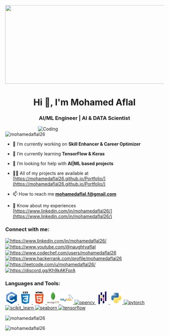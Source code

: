 <img height="250" width ="4000" src="https://c.tenor.com/5ry-200hErMAAAAd/tenor.gif">

<h1 align="center">Hi 👋, I'm Mohamed Aflal</h1>
<h3 align="center">AI/ML Engineer | AI & DATA Scientist</h3>
<img align="right" alt="Coding" width="400" src="https://i.pinimg.com/originals/7a/9b/80/7a9b8077fd3b55d8ab72bdb6864f9448.gif">

<p align="left"> <img src="https://komarev.com/ghpvc/?username=mohamedaflal26&label=Profile%20views&color=0e75b6&style=flat" alt="mohamedaflal26" /> </p>

- 🔭 I’m currently working on **Skill Enhancer & Career Optimizer**

- 🌱 I’m currently learning **TensorFlow & Keras**

- 🤝 I’m looking for help with **AI|ML based projects**

- 👨‍💻 All of my projects are available at [https://mohamedaflal26.github.io/Portfolio/](https://mohamedaflal26.github.io/Portfolio/)

- 📫 How to reach me **mohamedaflal.f@gmail.com**

- 📄 Know about my experiences [https://www.linkedin.com/in/mohamedaflal26/](https://www.linkedin.com/in/mohamedaflal26/)

<h3 align="left">Connect with me:</h3>
<p align="left">
<a href="https://linkedin.com/in/https://www.linkedin.com/in/mohamedaflal26/" target="blank"><img align="center" src="https://raw.githubusercontent.com/rahuldkjain/github-profile-readme-generator/master/src/images/icons/Social/linked-in-alt.svg" alt="https://www.linkedin.com/in/mohamedaflal26/" height="30" width="40" /></a>
<a href="https://www.youtube.com/c/https://www.youtube.com/@naughtyaflal" target="blank"><img align="center" src="https://raw.githubusercontent.com/rahuldkjain/github-profile-readme-generator/master/src/images/icons/Social/youtube.svg" alt="https://www.youtube.com/@naughtyaflal" height="30" width="40" /></a>
<a href="https://www.codechef.com/users/https://www.codechef.com/users/mohamedaflal26" target="blank"><img align="center" src="https://cdn.jsdelivr.net/npm/simple-icons@3.1.0/icons/codechef.svg" alt="https://www.codechef.com/users/mohamedaflal26" height="30" width="40" /></a>
<a href="https://www.hackerrank.com/https://www.hackerrank.com/profile/mohamedaflal26" target="blank"><img align="center" src="https://raw.githubusercontent.com/rahuldkjain/github-profile-readme-generator/master/src/images/icons/Social/hackerrank.svg" alt="https://www.hackerrank.com/profile/mohamedaflal26" height="30" width="40" /></a>
<a href="https://www.leetcode.com/https://leetcode.com/u/mohamedaflal26/" target="blank"><img align="center" src="https://raw.githubusercontent.com/rahuldkjain/github-profile-readme-generator/master/src/images/icons/Social/leet-code.svg" alt="https://leetcode.com/u/mohamedaflal26/" height="30" width="40" /></a>
<a href="https://discord.gg/https://discord.gg/Kh9kAKFprA" target="blank"><img align="center" src="https://raw.githubusercontent.com/rahuldkjain/github-profile-readme-generator/master/src/images/icons/Social/discord.svg" alt="https://discord.gg/Kh9kAKFprA" height="30" width="40" /></a>
</p>

<h3 align="left">Languages and Tools:</h3>
<p align="left"> <a href="https://www.cprogramming.com/" target="_blank" rel="noreferrer"> <img src="https://raw.githubusercontent.com/devicons/devicon/master/icons/c/c-original.svg" alt="c" width="40" height="40"/> </a> <a href="https://www.w3schools.com/css/" target="_blank" rel="noreferrer"> <img src="https://raw.githubusercontent.com/devicons/devicon/master/icons/css3/css3-original-wordmark.svg" alt="css3" width="40" height="40"/> </a> <a href="https://www.w3.org/html/" target="_blank" rel="noreferrer"> <img src="https://raw.githubusercontent.com/devicons/devicon/master/icons/html5/html5-original-wordmark.svg" alt="html5" width="40" height="40"/> </a> <a href="https://www.mongodb.com/" target="_blank" rel="noreferrer"> <img src="https://raw.githubusercontent.com/devicons/devicon/master/icons/mongodb/mongodb-original-wordmark.svg" alt="mongodb" width="40" height="40"/> </a> <a href="https://www.mysql.com/" target="_blank" rel="noreferrer"> <img src="https://raw.githubusercontent.com/devicons/devicon/master/icons/mysql/mysql-original-wordmark.svg" alt="mysql" width="40" height="40"/> </a> <a href="https://opencv.org/" target="_blank" rel="noreferrer"> <img src="https://www.vectorlogo.zone/logos/opencv/opencv-icon.svg" alt="opencv" width="40" height="40"/> </a> <a href="https://pandas.pydata.org/" target="_blank" rel="noreferrer"> <img src="https://raw.githubusercontent.com/devicons/devicon/2ae2a900d2f041da66e950e4d48052658d850630/icons/pandas/pandas-original.svg" alt="pandas" width="40" height="40"/> </a> <a href="https://www.python.org" target="_blank" rel="noreferrer"> <img src="https://raw.githubusercontent.com/devicons/devicon/master/icons/python/python-original.svg" alt="python" width="40" height="40"/> </a> <a href="https://pytorch.org/" target="_blank" rel="noreferrer"> <img src="https://www.vectorlogo.zone/logos/pytorch/pytorch-icon.svg" alt="pytorch" width="40" height="40"/> </a> <a href="https://scikit-learn.org/" target="_blank" rel="noreferrer"> <img src="https://upload.wikimedia.org/wikipedia/commons/0/05/Scikit_learn_logo_small.svg" alt="scikit_learn" width="40" height="40"/> </a> <a href="https://seaborn.pydata.org/" target="_blank" rel="noreferrer"> <img src="https://seaborn.pydata.org/_images/logo-mark-lightbg.svg" alt="seaborn" width="40" height="40"/> </a> <a href="https://www.tensorflow.org" target="_blank" rel="noreferrer"> <img src="https://www.vectorlogo.zone/logos/tensorflow/tensorflow-icon.svg" alt="tensorflow" width="40" height="40"/> </a> </p>

<p><img align="center" src="https://github-readme-stats.vercel.app/api/top-langs?username=mohamedaflal26&show_icons=true&locale=en&layout=compact" alt="mohamedaflal26" /></p>

<p><img align="center" src="https://github-readme-streak-stats.herokuapp.com/?user=mohamedaflal26&" alt="mohamedaflal26" /></p>
